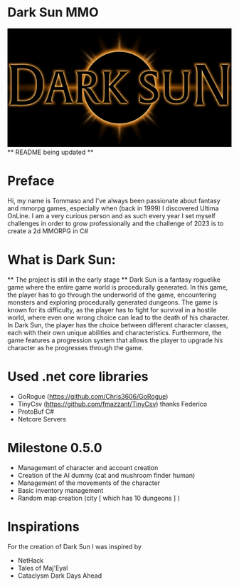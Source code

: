 # Dark Sun MMO
![Dark Sun Logo](/imgs/DarkSunLogoSmall.png)
** README being updated **


# Preface
Hi, my name is Tommaso and I've always been passionate about fantasy and mmorpg games, especially when (back in 1999) I discovered Ultima OnLine.
I am a very curious person and as such every year I set myself challenges in order to grow professionally and the challenge of 2023 is to create a 2d MMORPG in C#

# What is Dark Sun:
** The project is still in the early stage **
Dark Sun is a fantasy roguelike game where the entire game world is procedurally generated. In this game, the player has to go through the underworld of the game,
encountering monsters and exploring procedurally generated dungeons. The game is known for its difficulty, as the player has to fight for survival in a hostile world, where even one wrong choice can lead to the death of his character.
In Dark Sun, the player has the choice between different character classes, each with their own unique abilities and characteristics. Furthermore, the game features a progression system that allows the player to upgrade his character as he progresses through the game.


# Used .net core libraries
- GoRogue (https://github.com/Chris3606/GoRogue)
- TinyCsv (https://github.com/fmazzant/TinyCsv) thanks Federico
- ProtoBuf C#
- Netcore Servers


# Milestone 0.5.0
- Management of character and account creation
- Creation of the AI dummy (cat and mushroom finder human)
- Management of the movements of the character
- Basic inventory management
- Random map creation (city [ which has 10 dungeons ] )

# Inspirations
For the creation of Dark Sun I was inspired by
- NetHack
- Tales of Maj'Eyal
- Cataclysm Dark Days Ahead